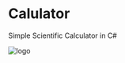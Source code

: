 # Calulator
Simple Scientific Calculator in C#

![logo](https://user-images.githubusercontent.com/17520035/130512348-dd605634-c3a5-4621-abe7-f4dc18de0923.png)
